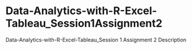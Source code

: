 # Data-Analytics-with-R-Excel-Tableau_Session1Assignment2
Data-Analytics-with-R-Excel-Tableau_Session 1 Assignment 2  Description
